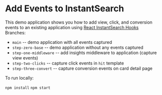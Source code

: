 # Add Events to InstantSearch

This demo application shows you how to add view, click, and conversion events to an existing application using [React InstantSearch Hooks](https://www.algolia.com/doc/guides/building-search-ui/what-is-instantsearch/react-hooks/)
Branches:
- `main` -- demo application with all events captured
- `step-zero-base` -- demo application without any events captured
- `step-one-middleware` -- add insights middleware to application (capture view events)
- `step-two-clicks` -- capture click events in `hit` template
- `step-three-convert` -- capture conversion events on card detail page

To run locally:

`npm install`
`npm start`

